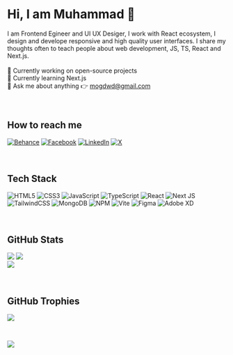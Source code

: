 # Hi, I am Muhammad 👋
I am Frontend Egineer and UI UX Desiger, I work with React ecosystem, I design and develope responsive and high quality user interfaces. I share my thoughts often to teach people about web development, JS, TS, React and Next.js.<br><br>
🔭 Currently working on open-source projects<br>🌱 Currently learning Next.js<br>💬 Ask me about anything 👉 mogdwd@gmail.com<br>
<br>
<br>
## How to reach me
[![Behance](https://img.shields.io/badge/Behance-1769ff?logo=behance&logoColor=white)](https://behance.net/mrgfx) [![Facebook](https://img.shields.io/badge/Facebook-%231877F2.svg?logo=Facebook&logoColor=white)](https://facebook.com/mrgwd) [![LinkedIn](https://img.shields.io/badge/LinkedIn-%230077B5.svg?logo=linkedin&logoColor=white)](https://linkedin.com/in/mrgwd) [![X](https://img.shields.io/badge/X-black.svg?logo=X&logoColor=white)](https://x.com/_MuhammedR) 
<br><br><br>
## Tech Stack
![HTML5](https://img.shields.io/badge/html5-%23E34F26.svg?style=for-the-badge&logo=html5&logoColor=white) ![CSS3](https://img.shields.io/badge/css3-%231572B6.svg?style=for-the-badge&logo=css3&logoColor=white) ![JavaScript](https://img.shields.io/badge/javascript-%23323330.svg?style=for-the-badge&logo=javascript&logoColor=%23F7DF1E) ![TypeScript](https://img.shields.io/badge/typescript-%23007ACC.svg?style=for-the-badge&logo=typescript&logoColor=white) ![React](https://img.shields.io/badge/react-%2320232a.svg?style=for-the-badge&logo=react&logoColor=%2361DAFB) ![Next JS](https://img.shields.io/badge/Next-black?style=for-the-badge&logo=next.js&logoColor=white) ![TailwindCSS](https://img.shields.io/badge/tailwindcss-%2338B2AC.svg?style=for-the-badge&logo=tailwind-css&logoColor=white) ![MongoDB](https://img.shields.io/badge/-MongoDB-black?style=for-the-badge&logo=mongodb) ![NPM](https://img.shields.io/badge/NPM-%23CB3837.svg?style=for-the-badge&logo=npm&logoColor=white) ![Vite](https://img.shields.io/badge/vite-%23646CFF.svg?style=for-the-badge&logo=vite&logoColor=white) ![Figma](https://img.shields.io/badge/figma-%23F24E1E.svg?style=for-the-badge&logo=figma&logoColor=white) ![Adobe XD](https://img.shields.io/badge/Adobe%20XD-470137?style=for-the-badge&logo=Adobe%20XD&logoColor=#FF61F6)
<br><br><br>
## GitHub Stats
![](https://github-readme-stats.vercel.app/api?username=mrgwd&theme=dark&hide_border=false&include_all_commits=false&count_private=false)
![](https://github-readme-streak-stats.herokuapp.com/?user=mrgwd&theme=dark&hide_border=false)<br/>
![](https://github-readme-stats.vercel.app/api/top-langs/?username=mrgwd&theme=dark&hide_border=false&include_all_commits=false&count_private=false&layout=compact)
<br><br><br>
## GitHub Trophies
![](https://github-profile-trophy.vercel.app/?username=mrgwd&theme=radical&no-frame=false&no-bg=true&margin-w=4)

</br>

[![](https://visitcount.itsvg.in/api?id=mrgwd&icon=0&color=6)](https://visitcount.itsvg.in)

<!-- Proudly created with GPRM ( https://gprm.itsvg.in ) -->

